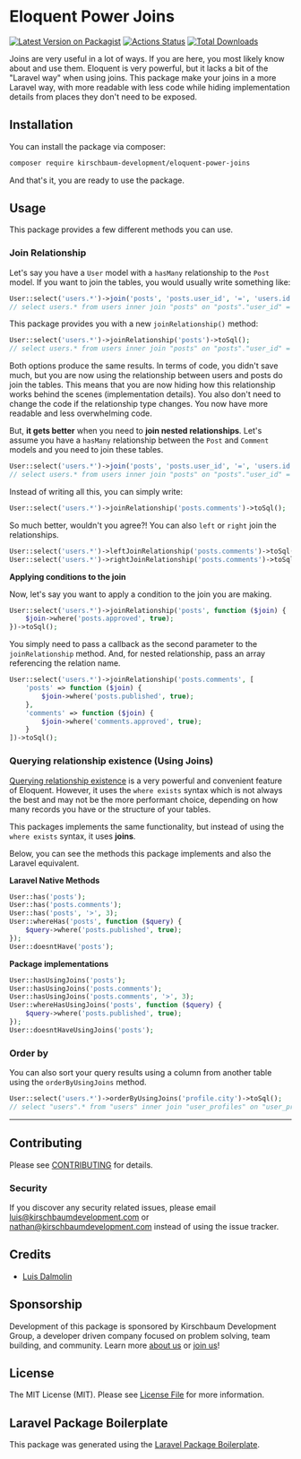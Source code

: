 # Eloquent Power Joins

[![Latest Version on Packagist](https://img.shields.io/packagist/v/kirschbaum-development/eloquent-power-joins.svg?style=flat-square)](https://packagist.org/packages/kirschbaum-development/eloquent-power-joins)
[![Actions Status](https://github.com/kirschbaum-development/eloquent-power-joins/workflows/CI/badge.svg)](https://github.com/kirschbaum-development/eloquent-power-joins/actions)
[![Total Downloads](https://img.shields.io/packagist/dt/kirschbaum-development/eloquent-power-joins.svg?style=flat-square)](https://packagist.org/packages/kirschbaum-development/eloquent-power-joins)
<!-- [![Quality Score](https://img.shields.io/scrutinizer/g/kirschbaum-development/eloquent-power-joins.svg?style=flat-square)](https://scrutinizer-ci.com/g/kirschbaum-development/eloquent-power-joins) -->

Joins are very useful in a lot of ways. If you are here, you most likely know about and use them. Eloquent is very powerful, but it lacks a bit of the "Laravel way" when using joins. This package make your joins in a more Laravel way, with more readable with less code while hiding implementation details from places they don't need to be exposed.

## Installation

You can install the package via composer:

```bash
composer require kirschbaum-development/eloquent-power-joins
```

And that's it, you are ready to use the package.

## Usage

This package provides a few different methods you can use.

### Join Relationship

Let's say you have a `User` model with a `hasMany` relationship to the `Post` model. If you want to join the tables, you would usually write something like:

```php
User::select('users.*')->join('posts', 'posts.user_id', '=', 'users.id')->toSql();
// select users.* from users inner join "posts" on "posts"."user_id" = "users"."id"
```

This package provides you with a new `joinRelationship()` method:

```php
User::select('users.*')->joinRelationship('posts')->toSql();
// select users.* from users inner join "posts" on "posts"."user_id" = "users"."id"
```

Both options produce the same results. In terms of code, you didn't save much, but you are now using the relationship between users and posts do join the tables. This means that you are now hiding how this relationship works behind the scenes (implementation details). You also don't need to change the code if the relationship type changes. You now have more readable and less overwhelming code.

But, **it gets better** when you need to **join nested relationships**. Let's assume you have a `hasMany` relationship between the `Post` and `Comment` models and you need to join these tables.

```php
User::select('users.*')->join('posts', 'posts.user_id', '=', 'users.id')->join('posts', 'posts.user_id', '=', 'users.id')->toSql();
// select users.* from users inner join "posts" on "posts"."user_id" = "users"."id" inner join "comments" on "comments"."post_id" = "posts"."id"
```

Instead of writing all this, you can simply write:

```php
User::select('users.*')->joinRelationship('posts.comments')->toSql();
```

So much better, wouldn't you agree?! You can also `left` or `right` join the relationships.

```php
User::select('users.*')->leftJoinRelationship('posts.comments')->toSql();
User::select('users.*')->rightJoinRelationship('posts.comments')->toSql();
```

**Applying conditions to the join**

Now, let's say you want to apply a condition to the join you are making.

```php
User::select('users.*')->joinRelationship('posts', function ($join) {
    $join->where('posts.approved', true);
})->toSql();
```

You simply need to pass a callback as the second parameter to the `joinRelationship` method. And, for nested relationship, pass an array referencing the relation name.

```php
User::select('users.*')->joinRelationship('posts.comments', [
    'posts' => function ($join) {
        $join->where('posts.published', true);
    },
    'comments' => function ($join) {
        $join->where('comments.approved', true);
    }
])->toSql();
```

### Querying relationship existence (Using Joins)

[Querying relationship existence](https://laravel.com/docs/7.x/eloquent-relationships#querying-relationship-existence) is a very powerful and convenient feature of Eloquent. However, it uses the `where exists` syntax which is not always the best and may not be the more performant choice, depending on how many records you have or the structure of your tables.

This packages implements the same functionality, but instead of using the `where exists` syntax, it uses **joins**.

Below, you can see the methods this package implements and also the Laravel equivalent.

**Laravel Native Methods**

``` php
User::has('posts');
User::has('posts.comments');
User::has('posts', '>', 3);
User::whereHas('posts', function ($query) {
    $query->where('posts.published', true);
});
User::doesntHave('posts');
```

**Package implementations**

```php
User::hasUsingJoins('posts');
User::hasUsingJoins('posts.comments');
User::hasUsingJoins('posts.comments', '>', 3);
User::whereHasUsingJoins('posts', function ($query) {
    $query->where('posts.published', true);
});
User::doesntHaveUsingJoins('posts');
```

### Order by

You can also sort your query results using a column from another table using the `orderByUsingJoins` method.

```php
User::select('users.*')->orderByUsingJoins('profile.city')->toSql();
// select "users".* from "users" inner join "user_profiles" on "user_profiles"."user_id" = "users"."id" order by "user_profiles"."city" asc
```

***

## Contributing

Please see [CONTRIBUTING](CONTRIBUTING.md) for details.

### Security

If you discover any security related issues, please email luis@kirschbaumdevelopment.com or nathan@kirschbaumdevelopment.com instead of using the issue tracker.

## Credits

- [Luis Dalmolin](https://github.com/luisdalmolin)

## Sponsorship

Development of this package is sponsored by Kirschbaum Development Group, a developer driven company focused on problem solving, team building, and community. Learn more [about us](https://kirschbaumdevelopment.com) or [join us](https://careers.kirschbaumdevelopment.com)!

## License

The MIT License (MIT). Please see [License File](LICENSE.md) for more information.

## Laravel Package Boilerplate

This package was generated using the [Laravel Package Boilerplate](https://laravelpackageboilerplate.com).
